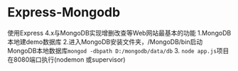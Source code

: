 # Express-Mongodb
使用Express 4.x与MongoDB实现增删改查等Web网站最基本的功能
1.MongoDB本地建demo数据库
2.进入MongoDB安装文件夹，/MongoDB/bin启动MongoDB本地数据库```mongod -dbpath D:/mongodb/data/db```
3. ```node app.js```项目在8080端口执行(nodemon 或supervisor)

